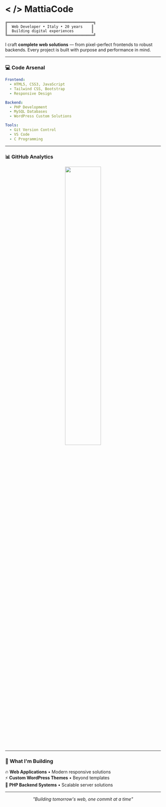 # < /> MattiaCode

```ascii
╔═══════════════════════════════════════╗
║  Web Developer • Italy • 20 years    ║
║  Building digital experiences        ║
╚═══════════════════════════════════════╝
```

I craft **complete web solutions** — from pixel-perfect frontends to robust backends. Every project is built with purpose and performance in mind.

---

### 💻 **Code Arsenal**

```yaml
Frontend:
  - HTML5, CSS3, JavaScript
  - Tailwind CSS, Bootstrap
  - Responsive Design

Backend:
  - PHP Development  
  - MySQL Databases
  - WordPress Custom Solutions

Tools:
  - Git Version Control
  - VS Code
  - C Programming
```

---

### 📊 **GitHub Analytics**

<p align="center">
<img src="https://github-readme-stats.vercel.app/api?username=yourusername&show_icons=true&theme=radical&hide_border=true&bg_color=0d1117&title_color=58a6ff&icon_color=1f6feb&text_color=c9d1d9" width="48%" />
</p>

---

### 🎯 **What I'm Building**

🔥 **Web Applications** • Modern responsive solutions  
⚡ **Custom WordPress Themes** • Beyond templates  
🚀 **PHP Backend Systems** • Scalable server solutions  

---

<p align="center">
<i>"Building tomorrow's web, one commit at a time"</i>
</p>

